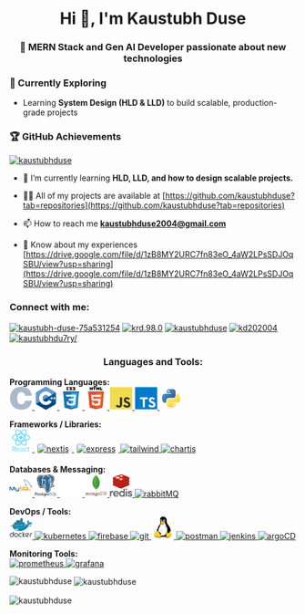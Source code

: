 <h1 align="center">Hi 👋, I'm Kaustubh Duse</h1>
<h3 align="center">🚀 MERN Stack and Gen AI Developer passionate about new technologies</h3>

### 🌱 Currently Exploring
- Learning **System Design (HLD & LLD)** to build scalable, production-grade projects

### 🏆 GitHub Achievements

<p align="left"> <a href="https://github.com/ryo-ma/github-profile-trophy"><img src="https://github-profile-trophy.vercel.app/?username=kaustubhduse" alt="kaustubhduse" /></a> </p>

- 🌱 I’m currently learning **HLD, LLD, and how to design scalable projects.**

- 👨‍💻 All of my projects are available at [https://github.com/kaustubhduse?tab=repositories](https://github.com/kaustubhduse?tab=repositories)

- 📫 How to reach me **kaustubhduse2004@gmail.com**

- 📄 Know about my experiences [https://drive.google.com/file/d/1zB8MY2URC7fn83eO_4aW2LPsSDJOqSBU/view?usp=sharing](https://drive.google.com/file/d/1zB8MY2URC7fn83eO_4aW2LPsSDJOqSBU/view?usp=sharing)

<h3 align="left">Connect with me:</h3>
<p align="left">
<a href="https://www.linkedin.com/in/kaustubh-duse-75a531254" target="blank"><img align="center" src="https://raw.githubusercontent.com/rahuldkjain/github-profile-readme-generator/master/src/images/icons/Social/linked-in-alt.svg" alt="kaustubh-duse-75a531254" height="30" width="40" /></a>
<a href="https://www.instagram.com/krd.98.0" target="blank"><img align="center" src="https://raw.githubusercontent.com/rahuldkjain/github-profile-readme-generator/master/src/images/icons/Social/instagram.svg" alt="krd.98.0" height="30" width="40" /></a>
<a href="https://www.codechef.com/users/kaustubhduse" target="blank"><img align="center" src="https://cdn.jsdelivr.net/npm/simple-icons@3.1.0/icons/codechef.svg" alt="kaustubhduse" height="30" width="40" /></a>
<a href="https://www.leetcode.com/kd202004" target="blank"><img align="center" src="https://raw.githubusercontent.com/rahuldkjain/github-profile-readme-generator/master/src/images/icons/Social/leet-code.svg" alt="kd202004" height="30" width="40" /></a>
<a href="https://www.geeksforgeeks.org/user/kaustubhdu7ry" target="blank"><img align="center" src="https://raw.githubusercontent.com/rahuldkjain/github-profile-readme-generator/master/src/images/icons/Social/geeks-for-geeks.svg" alt="kaustubhdu7ry/" height="30" width="40" /></a>
</p>

<h3 align="center">Languages and Tools:</h3>

<!-- Programming Languages -->
<p>
  <b>Programming Languages:</b><br/>
  <a href="https://www.cprogramming.com/" target="_blank" rel="noreferrer"> 
    <img src="https://raw.githubusercontent.com/devicons/devicon/master/icons/c/c-original.svg" alt="c" width="40" height="40"/> 
  </a>
  <a href="https://www.w3schools.com/cpp/" target="_blank" rel="noreferrer"> 
    <img src="https://raw.githubusercontent.com/devicons/devicon/master/icons/cplusplus/cplusplus-original.svg" alt="cplusplus" width="40" height="40"/> 
  </a>
  <a href="https://www.w3schools.com/css/" target="_blank" rel="noreferrer"> 
    <img src="https://raw.githubusercontent.com/devicons/devicon/master/icons/css3/css3-original-wordmark.svg" alt="css3" width="40" height="40"/> 
  </a>
  <a href="https://www.w3.org/html/" target="_blank" rel="noreferrer"> 
    <img src="https://raw.githubusercontent.com/devicons/devicon/master/icons/html5/html5-original-wordmark.svg" alt="html5" width="40" height="40"/> 
  </a>
  <a href="https://developer.mozilla.org/en-US/docs/Web/JavaScript" target="_blank" rel="noreferrer"> 
    <img src="https://raw.githubusercontent.com/devicons/devicon/master/icons/javascript/javascript-original.svg" alt="javascript" width="40" height="40"/> 
  </a>
  <a href="https://www.typescriptlang.org/" target="_blank" rel="noreferrer"> 
    <img src="https://raw.githubusercontent.com/devicons/devicon/master/icons/typescript/typescript-original.svg" alt="typescript" width="40" height="40"/> 
  </a>
  <a href="https://www.python.org" target="_blank" rel="noreferrer"> 
    <img src="https://raw.githubusercontent.com/devicons/devicon/master/icons/python/python-original.svg" alt="python" width="40" height="40"/> 
  </a>
</p>

<!-- Frameworks / Libraries -->
<p>
  <b>Frameworks / Libraries:</b><br/>
  <a href="https://reactjs.org/" target="_blank" rel="noreferrer"> 
    <img src="https://raw.githubusercontent.com/devicons/devicon/master/icons/react/react-original-wordmark.svg" alt="react" width="40" height="40"/> 
  </a>
  <a href="https://nextjs.org/" target="_blank" rel="noreferrer">
    <img src="https://cdn.jsdelivr.net/gh/devicons/devicon/icons/nextjs/nextjs-original.svg" alt="nextjs" width="40" height="40" style="background-color:white; padding:5px; border-radius:8px;"/>
  </a>
  <a href="https://expressjs.com" target="_blank" rel="noreferrer">
    <img src="https://cdn.jsdelivr.net/gh/devicons/devicon/icons/express/express-original.svg" alt="express" width="40" height="40" style="background-color:white; padding:5px; border-radius:8px;"/>
  </a>
  <a href="https://tailwindcss.com/" target="_blank" rel="noreferrer"> 
    <img src="https://www.vectorlogo.zone/logos/tailwindcss/tailwindcss-icon.svg" alt="tailwind" width="40" height="40"/> 
  </a>
  <a href="https://www.chartjs.org" target="_blank" rel="noreferrer"> 
    <img src="https://www.chartjs.org/media/logo-title.svg" alt="chartjs" width="40" height="40"/> 
  </a>
</p>

<!-- Databases & Messaging -->
<p>
  <b>Databases & Messaging:</b><br/>
  <a href="https://www.mysql.com/" target="_blank" rel="noreferrer"> 
    <img src="https://raw.githubusercontent.com/devicons/devicon/master/icons/mysql/mysql-original-wordmark.svg" alt="mysql" width="40" height="40"/> 
  </a>
  <a href="https://www.postgresql.org" target="_blank" rel="noreferrer"> 
    <img src="https://raw.githubusercontent.com/devicons/devicon/master/icons/postgresql/postgresql-original-wordmark.svg" alt="postgresql" width="40" height="40"/> 
  </a>
  <a href="https://www.prisma.io/" target="_blank" rel="noreferrer"> 
    <img src="https://raw.githubusercontent.com/prisma/presskit/main/Assets/Prisma-LightSymbol.svg" alt="prisma" width="40" height="40"/> 
  </a>
  <a href="https://www.mongodb.com/" target="_blank" rel="noreferrer"> 
    <img src="https://raw.githubusercontent.com/devicons/devicon/master/icons/mongodb/mongodb-original-wordmark.svg" alt="mongodb" width="40" height="40"/> 
  </a>
  <a href="https://redis.io" target="_blank" rel="noreferrer"> 
    <img src="https://raw.githubusercontent.com/devicons/devicon/master/icons/redis/redis-original-wordmark.svg" alt="redis" width="40" height="40"/> 
  </a>
  <a href="https://www.rabbitmq.com" target="_blank" rel="noreferrer"> 
    <img src="https://www.vectorlogo.zone/logos/rabbitmq/rabbitmq-icon.svg" alt="rabbitMQ" width="40" height="40"/> 
  </a>
</p>

<!-- DevOps / Tools -->
<p>
  <b>DevOps / Tools:</b><br/>
  <a href="https://www.docker.com/" target="_blank" rel="noreferrer"> 
    <img src="https://raw.githubusercontent.com/devicons/devicon/master/icons/docker/docker-original-wordmark.svg" alt="docker" width="40" height="40"/> 
  </a>
  <a href="https://kubernetes.io/" target="_blank" rel="noreferrer"> 
    <img src="https://www.vectorlogo.zone/logos/kubernetes/kubernetes-icon.svg" alt="kubernetes" width="40" height="40"/> 
  </a>
  <a href="https://firebase.google.com/" target="_blank" rel="noreferrer"> 
    <img src="https://www.vectorlogo.zone/logos/firebase/firebase-icon.svg" alt="firebase" width="40" height="40"/> 
  </a>
  <a href="https://git-scm.com/" target="_blank" rel="noreferrer"> 
    <img src="https://www.vectorlogo.zone/logos/git-scm/git-scm-icon.svg" alt="git" width="40" height="40"/> 
  </a>
  <a href="https://www.linux.org/" target="_blank" rel="noreferrer"> 
    <img src="https://raw.githubusercontent.com/devicons/devicon/master/icons/linux/linux-original.svg" alt="linux" width="40" height="40"/> 
  </a>
  <a href="https://postman.com" target="_blank" rel="noreferrer"> 
    <img src="https://www.vectorlogo.zone/logos/getpostman/getpostman-icon.svg" alt="postman" width="40" height="40"/> 
  </a>
  <a href="https://www.jenkins.io/" target="_blank" rel="noreferrer"> 
    <img src="https://www.vectorlogo.zone/logos/jenkins/jenkins-icon.svg" alt="jenkins" width="40" height="40"/> 
  </a>
  <a href="https://argo-cd.readthedocs.io/" target="_blank" rel="noreferrer"> 
    <img src="https://cdn.worldvectorlogo.com/logos/argo.svg" alt="argoCD" width="40" height="40"/> 
  </a>
</p>

<!-- Monitoring Tools -->
<p>
  <b>Monitoring Tools:</b><br/>
  <a href="https://prometheus.io/" target="_blank" rel="noreferrer"> 
    <img src="https://www.vectorlogo.zone/logos/prometheusio/prometheusio-icon.svg" alt="prometheus" width="40" height="40"/> 
  </a>
  <a href="https://grafana.com/" target="_blank" rel="noreferrer"> 
    <img src="https://www.vectorlogo.zone/logos/grafana/grafana-icon.svg" alt="grafana" width="40" height="40"/> 
  </a>
</p>



<p><img align="left" src="https://github-readme-stats.vercel.app/api/top-langs?username=kaustubhduse&show_icons=true&locale=en&layout=compact" alt="kaustubhduse" /></p>

<p>&nbsp;<img align="center" src="https://github-readme-stats.vercel.app/api?username=kaustubhduse&show_icons=true&locale=en" alt="kaustubhduse" /></p>

<p><img align="center" src="https://github-readme-streak-stats.herokuapp.com/?user=kaustubhduse&" alt="kaustubhduse" /></p>
